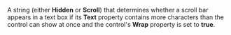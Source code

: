 A string (either **Hidden** or **Scroll**) that determines whether a scroll bar appears in a text box if its **Text** property contains more characters than the control can show at once and the control's **Wrap** property is set to **true**.
